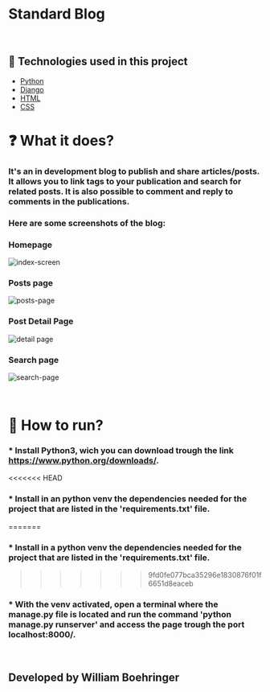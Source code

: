 # Standard Blog
<br>

## 🧪 Technologies used in this project

- [Python](https://www.python.org/)
- [Django](https://www.djangoproject.com/)
- [HTML](https://developer.mozilla.org/pt-BR/docs/Web/HTML)
- [CSS](https://developer.mozilla.org/pt-BR/docs/Web/CSS)

 # ❓ What it does?

### It's an in development blog to publish and share articles/posts. It allows you to link tags to your publication and search for related posts. It is also possible to comment and reply to comments in the publications.

### Here are some screenshots of the blog:

### Homepage
![index-screen](https://user-images.githubusercontent.com/104523477/215147910-441afc3a-dfb8-4432-ba5f-05ec6b5eb408.jpg)


### Posts page
![posts-page](https://user-images.githubusercontent.com/104523477/215147935-3d0ddbfc-9448-4bbb-af4d-639720df5118.jpg)


### Post Detail Page
![detail page](https://user-images.githubusercontent.com/104523477/215147924-b3d3457c-bca4-4db6-801f-d76a2abca304.jpg)


### Search page
![search-page](https://user-images.githubusercontent.com/104523477/215147951-632a8313-8af4-4b7f-a9b6-fdb0710ec01c.png)

<br>

# 🚀 How to run?

### * Install Python3, wich you can download trough the link https://www.python.org/downloads/.
<<<<<<< HEAD
### * Install in an python venv the dependencies needed for the project that are listed in the 'requirements.txt' file.
=======
### * Install in a python venv the dependencies needed for the project that are listed in the 'requirements.txt' file.
>>>>>>> 9fd0fe077bca35296e1830876f01f6651d8eaceb
### * With the venv activated, open a terminal where the manage.py file is located and run the command 'python manage.py runserver' and access the page trough the port localhost:8000/.

<br>

## Developed by William Boehringer
